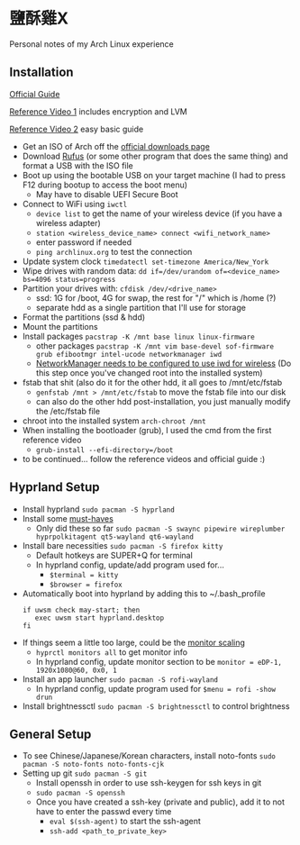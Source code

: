 # **鹽酥雞X**

Personal notes of my Arch Linux experience

## Installation
[Official Guide](https://wiki.archlinux.org/title/Installation_guide)

[Reference Video 1](https://www.youtube.com/watch?v=YC7NMbl4goo) includes encryption and LVM

[Reference Video 2](https://www.youtube.com/watch?v=68z11VAYMS8) easy basic guide

- Get an ISO of Arch off the [official downloads page](https://archlinux.org/download/)
- Download [Rufus](https://rufus.ie/en/) (or some other program that does the same thing) and format a USB with the ISO file
- Boot up using the bootable USB on your target machine (I had to press F12 during bootup to access the boot menu)
   - May have to disable UEFI Secure Boot
- Connect to WiFi using ```iwctl```
  - ```device list``` to get the name of your wireless device (if you have a wireless adapter)
  - ```station <wireless_device_name> connect <wifi_network_name>```
  - enter password if needed
  - ```ping archlinux.org``` to test the connection
- Update system clock ```timedatectl set-timezone America/New_York```
- Wipe drives with random data: ```dd if=/dev/urandom of=<device_name> bs=4096 status=progress```
- Partition your drives with: ```cfdisk /dev/<drive_name>```
   - ssd: 1G for /boot, 4G for swap, the rest for "/" which is /home (?)
   - separate hdd as a single partition that I'll use for storage
- Format the partitions (ssd & hdd)
- Mount the partitions
- Install packages ```pacstrap -K /mnt base linux linux-firmware```
  - other packages ```pacstrap -K /mnt vim base-devel sof-firmware grub efibootmgr intel-ucode networkmanager iwd```
  - [NetworkManager needs to be configured to use iwd for wireless](https://wiki.archlinux.org/title/NetworkManager#Using_iwd_as_the_Wi-Fi_backend) (Do this step once you've changed root into the installed system)
- fstab that shit (also do it for the other hdd, it all goes to /mnt/etc/fstab
  - ```genfstab /mnt > /mnt/etc/fstab``` to move the fstab file into our disk
  - can also do the other hdd post-installation, you just manually modify the /etc/fstab file
- chroot into the installed system ```arch-chroot /mnt```
- When installing the bootloader (grub), I used the cmd from the first reference video
  - ```grub-install --efi-directory=/boot```
- to be continued... follow the reference videos and official guide :)

## Hyprland Setup
- Install hyprland ```sudo pacman -S hyprland```
- Install some [must-haves](https://wiki.hyprland.org/Useful-Utilities/Must-have/)
  - Only did these so far ```sudo pacman -S swaync pipewire wireplumber hyprpolkitagent qt5-wayland qt6-wayland```
- Install bare necessities ```sudo pacman -S firefox kitty```
  - Default hotkeys are SUPER+Q for terminal
  - In hyprland config, update/add program used for...
    - ```$terminal = kitty```
    - ```$browser = firefox```
- Automatically boot into hyprland by adding this to ~/.bash_profile
  ```
  if uwsm check may-start; then
     exec uwsm start hyprland.desktop
  fi
  ```
- If things seem a little too large, could be the [monitor scaling](https://wiki.hyprland.org/Configuring/Monitors/)
  - ```hyprctl monitors all``` to get monitor info
  - In hyprland config, update monitor section to be ```monitor = eDP-1, 1920x1080@60, 0x0, 1```
- Install an app launcher ```sudo pacman -S rofi-wayland```
  - In hyprland config, update program used for ```$menu = rofi -show drun```
- Install brightnessctl ```sudo pacman -S brightnessctl``` to control brightness

## General Setup
- To see Chinese/Japanese/Korean characters, install noto-fonts ```sudo pacman -S noto-fonts noto-fonts-cjk```
- Setting up git ```sudo pacman -S git```
  - Install openssh in order to use ssh-keygen for ssh keys in git
  - ```sudo pacman -S openssh```
  - Once you have created a ssh-key (private and public), add it to not have to enter the passwd every time
    - ```eval $(ssh-agent)``` to start the ssh-agent
    - ```ssh-add <path_to_private_key>```
